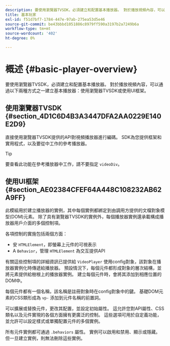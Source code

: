 ```yaml
---
description: 要使用瀏覽器TVSDK，必須建立和配置基本播放器。 對於播放視頻內容，可以使用瀏覽器TVSDK或UI框架兩種方式之一建立基本播放器。
title: 基本玩家
exl-id: f51d7bf7-1784-447e-97ab-275ea53d5e46
source-git-commit: be43bbbd1051886c8979ff590a3197b2a7249b6a
workflow-type: tm+mt
source-wordcount: '402'
ht-degree: 0%

---
```


# 概述 {#basic-player-overview}

要使用瀏覽器TVSDK，必須建立和配置基本播放器。 對於播放視頻內容，可以通過以下兩種方式之一建立基本播放器：使用瀏覽器TVSDK或使用UI框架。

## 使用瀏覽器TVSDK {#section_4D1C6D4B3A3447DFA2AA0229E140E2D9}

直接使用瀏覽器TVSDK提供的API對視頻播放器進行編碼。 SDK為您提供框架和實用程式，以及要從中工作的參考播放器。

>[!TIP]
>
>要查看此功能在參考播放器中工作，請不要指定 `videoDiv`。

## 使用UI框架 {#section_AE02384CFEF64A448C108232AB62A9FF}

此模組用於建立播放器的實例，其中每個實例都綁定到由調用方提供的文檔對象模型(DOM)元素。 除了具有瀏覽器TVSDK的實例外，每個播放器實例還承載構成播放器用戶介面的多個控制項。

各項控制的實施包括兩個方面：

* 安 `HTMLElement`，即螢幕上元件的可視表示
* A `Behavior`，管理 `HTMLElement` 為交互提供API

有關這些控制項的詳細資訊已提供給 `VideoPlayer` 使用config對象，該對象在播放器實例化時傳遞給播放器。 預設情況下，每個元件都形成對象的層次結構，並將元素提供給樹根上的播放器實例。 建立每個元件時，會將其添加到相應位置的DOM中。

每個元件都有一個名稱，該名稱是註冊對象時在config對象中的鍵。 基礎DOM元素的CSS類形成為 `vp-` 添加到元件名稱的前置詞。

可以擴展或替換元件，更改其配置，並設定初始屬性。 這允許您對API屬性、CSS類名以及元件實現的各個方面擁有更廣泛的控制。 這些選項可用於自定義功能，並允許可以設定樣式或單獨配置元件的多個實例。

所有元件實例都可通過 `.behaviors` 屬性。 實例可以啟用和禁用、顯示或隱藏。 但一旦建立實例，則無法刪除這些實例。
